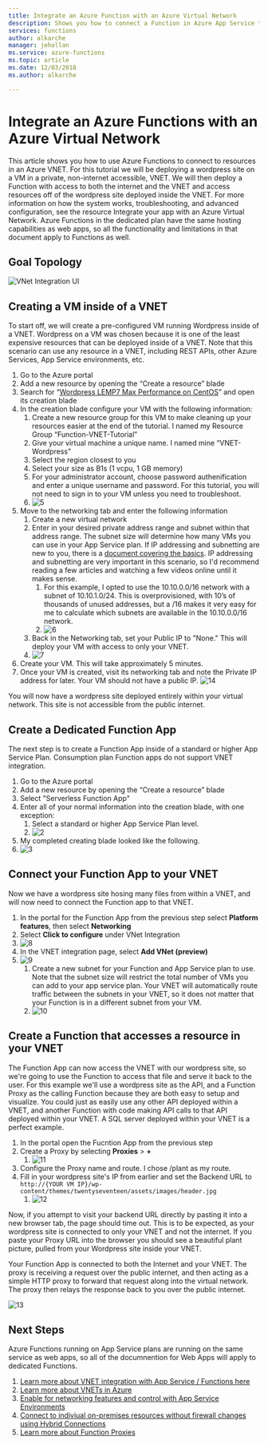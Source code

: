 ```yaml
---
title: Integrate an Azure Function with an Azure Virtual Network
description: Shows you how to connect a Function in Azure App Service to a new or existing Azure virtual network
services: functions
author: alkarche
manager: jehollan
ms.service: azure-functions
ms.topic: article
ms.date: 12/03/2018
ms.author: alkarche

---
```

# Integrate an Azure Functions with an Azure Virtual Network
This article shows you how to use Azure Functions to connect to resources in an Azure VNET. For this tutorial we will be deploying a wordpress site on a VM in a private, non-internet accessible, VNET. We will then deploy a Function with access to both the internet and the VNET and access resources off of the wordpress site deployed inside the VNET.
For more information on how the system works, troubleshooting, and advanced configuration, see the resource Integrate your app with an Azure Virtual Network. Azure Functions in the dedicated plan have the same hosting capabilities as web apps, so all the functionality and limitations in that document apply to Functions as well.

## Goal Topology
 ![VNet Integration UI][1]

## Creating a VM inside of a VNET

To start off, we will create a pre-configured VM running Wordpress inside of a VNET. Wordpress on a VM was chosen because it is one of the least expensive resources that can be deployed inside of a VNET. Note that this scenario can use any resource in a VNET, including REST APIs, other Azure Services, App Service environments, etc.

1.	Go to the Azure portal
1.	Add a new resource by opening the “Create a resource” blade
1.	Search for “[Wordpress LEMP7 Max Performance on CentOS](http://jetware.io/appliances/jetware/wordpress4_lemp7-170526/profile?us=azure)” and open its creation blade 
1.	In the creation blade configure your VM with the following information:
    1.	Create a new resource group for this VM to make cleaning up your resources easier at the end of the tutorial. I named my Resource Group “Function-VNET-Tutorial”
    1.	Give your virtual machine a unique name. I named mine “VNET-Wordpress”
    1.	Select the region closest to you
    1.	Select your size as B1s (1 vcpu, 1 GB memory)
    1.	For your administrator account, choose password authenification and enter a unique username and password. For this tutorial, you will not need to sign in to your VM unless you need to troubleshoot.
    1. ![5]
1. Move to the networking tab and enter the following information
    1.	Create a new virtual network
    1.	Enter in your desired private address range and subnet within that address range. The subnet size will determine how many VMs you can use in your App Service plan. If IP addressing and subnetting are new to you, there is a [document covering the basics](https://support.microsoft.com/en-us/help/164015/understanding-tcp-ip-addressing-and-subnetting-basics). IP addressing and subnetting are very important in this scenario, so I'd recommend reading a few articles and watching a few videos online until it makes sense. 
        1. For this example, I opted to use the 10.10.0.0/16 network with a subnet of 10.10.1.0/24. This is overprovisioned, with 10’s of thousands of unused addresses, but a /16 makes it very easy for me to calculate which subnets are available in the 10.10.0.0/16 network. 
        1. ![6]
    1. Back in the Networking tab, set your Public IP to "None." This will deploy your VM with access to only your VNET.
    1. ![7]
6. Create your VM. This will take approximately 5 minutes.
7. Once your VM is created, visit its networking tab and note the Private IP address for later. Your VM should not have a public IP.
    ![14]

You will now have a wordpress site deployed entirely within your virtual network. This site is not accessible from the public internet.

## Create a Dedicated Function App

The next step is to create a Function App inside of a standard or higher App Service Plan. Consumption plan Function apps do not support VNET integration.

1. Go to the Azure portal
1. Add a new resource by opening the “Create a resource” blade
1. Select "Serverless Function App"
1. Enter all of your normal information into the creation blade, with one exception:
    1. Select a standard or higher App Service Plan level.
    1. ![2]
1. My completed creating blade looked like the following.
1. ![3]

## Connect your Function App to your VNET

Now we have a wordpress site hosing many files from within a VNET, and will now need to connect the Function app to that VNET.

1.	In the portal for the Function App from the previous step select **Platform features**, then select **Networking**
1.	Select **Click to configure** under VNet Integration
1. ![8]
1. In the VNET integration page, select **Add VNet (preview)**
1. ![9]
    1. Create a new subnet for your Function and App Service plan to use. Note that the subnet size will restrict the total number of VMs you can add to your app service plan. Your VNET will automatically route traffic between the subnets in your VNET, so it does not matter that your Function is in a different subnet from your VM. 
    1. ![10]

## Create a Function that accesses a resource in your VNET

The Function App can now access the VNET with our wordpress site, so we're going to use the Function to access that file and serve it back to the user. For this example we'll use a wordpress site as the API, and a Function Proxy as the calling Function because they are both easy to setup and visualize. You could just as easily use any other API deployed within a VNET, and another Function with code making API calls to that API deployed within your VNET. A SQL server deployed within your VNET is a perfect example.

1. In the portal open the Fucntion App from the previous step
1. Create a Proxy by selecting  **Proxies** > **+**
    1. ![11]
1. Configure the Proxy name and route. I chose /plant as my route.
1. Fill in your wordpress site's IP from earlier and set the Backend URL to `http://{YOUR VM IP}/wp-content/themes/twentyseventeen/assets/images/header.jpg`
    1. ![12]

Now, if you attempt to visit your backend URL directly by pasting it into a new browser tab, the page should time out. This is to be expected, as your wordpress site is connected to only your VNET and not the internet. If you paste your Proxy URL into the browser you should see a beautiful plant picture, pulled from your Wordpress site inside your VNET. 

Your Function App is connected to both the Internet and your VNET. The proxy is receiving a request over the public internet, and then acting as a simple HTTP proxy to forward that request along into the virtual network. The proxy then relays the response back to you over the public internet. 

![13]

## Next Steps

Azure Functions running on App Service plans are running on the same service as web apps, so all of the documnention for Web Apps will apply to dedicated Functions.

1. [Learn more about VNET integration with App Service / Functions here](https://docs.microsoft.com/azure/app-service/web-sites-integrate-with-vnet)
1. [Learn more about VNETs in Azure](http://azure.microsoft.com/documentation/articles/virtual-networks-overview/)
1. [Enable for networking features and control with App Service Environments](https://docs.microsoft.com/azure/app-service/environment/intro)
1. [Connect to indiviual on-premises resources without firewall changes using Hybrid Connections](https://docs.microsoft.com/azure/app-service/app-service-hybrid-connections)
1. [Learn more about Function Proxies](https://review.docs.microsoft.com/azure/azure-functions/functions-proxies)

<!--Image references-->
[1]: ./media/functions-create-vnet/topology-pic.png
[2]: ./media/functions-create-vnet/Create-Function-App.png
[3]: ./media/functions-create-vnet/Create-App-Service-Plan.PNG
[4]: ./media/functions-create-vnet/configure-VNET.png
[5]: ./media/functions-create-vnet/create-VM-1.png
[6]: ./media/functions-create-vnet/create-VM-2.png
[7]: ./media/functions-create-vnet/create-VM-2.1.png
[8]: ./media/functions-create-vnet/Networking-1.png
[9]: ./media/functions-create-vnet/Networking-2.png
[10]: ./media/functions-create-vnet/Networking-3.png
[11]: ./media/functions-create-vnet/New-Proxy.png
[12]: ./media/functions-create-vnet/Create-Proxy.png
[13]: ./media/functions-create-vnet/Plant.png
[14]: ./media/functions-create-vnet/VM-Networking.png
